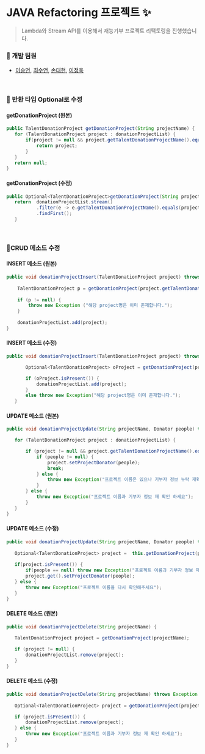 # JAVA Refactoring 프로젝트 ✨
> Lambda와 Stream API를 이용해서 재능기부 프로젝트 리팩토링을 진행했습니다.

### 🙌 개발 팀원
 - [이승언](https://github.com/jeonguk0201), [최수연](https://github.com/lotuxsoo), [손대현](https://github.com/DaeHyeonSon), [이정욱](https://github.com/seungunleeee)
<br/>

### 🏴 반환 타입 Optional로 수정
#### getDonationProject (원본)
 ``` JAVA
 public TalentDonationProject getDonationProject(String projectName) {
	for (TalentDonationProject project : donationProjectList) {
		if(project != null && project.getTalentDonationProjectName().equals(projectName)) {
			return project;
		}
	}
	return null;
}
 ```

#### getDonationProject (수정)
 ``` JAVA
 public Optional<TalentDonationProject>getDonationProject(String projectName) {
	return 	donationProjectList.stream()
			.filter(e -> e.getTalentDonationProjectName().equals(projectName))
			.findFirst();	
	}
 ```
<br/>

### 🏴CRUD 메소드 수정

#### INSERT 메소드 (원본)
``` JAVA
public void donationProjectInsert(TalentDonationProject project) throws Exception {
	
	TalentDonationProject p = getDonationProject(project.getTalentDonationProjectName());
	
	if (p != null) {
		throw new Exception ("해당 project명은 이미 존재합니다.");
	}
	
	donationProjectList.add(project);
}
```

 #### INSERT 메소드 (수정)
 ``` JAVA
 public void donationProjectInsert(TalentDonationProject project) throws Exception {

		Optional<TalentDonationProject> oProject = getDonationProject(project.getTalentDonationProjectName());

		if (oProject.isPresent()) {
			donationProjectList.add(project);
		}
		else throw new Exception("해당 project명은 이미 존재합니다.");
	}
 ```

 #### UPDATE 메소드 (원본)
 ``` JAVA
public void donationProjectUpdate(String projectName, Donator people) throws Exception {

	for (TalentDonationProject project : donationProjectList) {

		if (project != null && project.getTalentDonationProjectName().equals(projectName)) {
			if (people != null) {
				project.setProjectDonator(people);
				break;
			} else {
				throw new Exception("프로젝트 이름은 있으나 기부자 정보 누락 재확인 하세요");
			}
		} else {
			throw new Exception("프로젝트 이름과 기부자 정보 재 확인 하세요");
		}
	}
}
```

 #### UPDATE 메소드 (수정)
 ``` JAVA
 public void donationProjectUpdate(String projectName, Donator people) throws Exception {
		
	Optional<TalentDonationProject> project =  this.getDonationProject(projectName);		
	
	if(project.isPresent()) {
		if(people == null) throw new Exception("프로젝트 이름과 기부자 정보 재 확인 하세요");
		project.get().setProjectDonator(people);
	} else {
		throw new Exception("프로젝트 이름을 다시 확인해주세요");
	}
 }
 ```

 #### DELETE 메소드 (원본)
 ``` JAVA
 public void donationProjectDelete(String projectName) {
		
	TalentDonationProject project = getDonationProject(projectName);

	if (project != null) {
		donationProjectList.remove(project);
	}
}
 ```


 #### DELETE 메소드 (수정)
 ``` JAVA
 public void donationProjectDelete(String projectName) throws Exception {
		
	Optional<TalentDonationProject> project = getDonationProject(projectName);

	if (project.isPresent()) {
		donationProjectList.remove(project);
	} else {
		throw new Exception("프로젝트 이름과 기부자 정보 재 확인 하세요");
	}
} 
```
